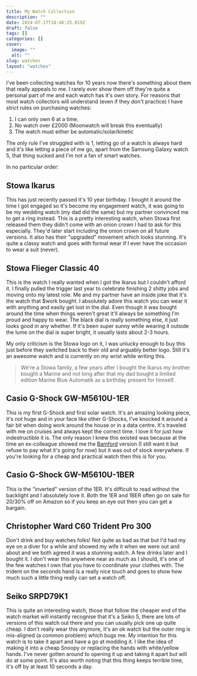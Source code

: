 ```yaml
---
title: My Watch Collection
description: ""
date: 2024-07-17T18:46:25.019Z
draft: false
tags: []
categories: []
cover:
  image: ""
  alt: ""
slug: watches
layout: "watches"
---
```

I've been collecting watches for 10 years now there's something about them that really appeals to me. I rarely ever show them off they're quite a personal part of me and each watch has it's own story. For reasons that most watch collectors will understand (even if they don't practice) I have strict rules on purchasing watches:

1. I can only own 6 at a time.
2. No watch over £2000 (Moonwatch will break this eventually)
3. The watch must either be automatic/solar/kinetic

The only rule I've struggled with is 1, letting go of a watch is always hard and it's like letting a piece of me go, apart from the Samsung Galaxy watch 5, that thing sucked and I'm not a fan of smart watches.

In no particular order:

## Stowa Ikarus

This has just recently passed it's 10 year birthday. I bought it around the time I got engaged so it's become my engagement watch, it was going to be my wedding watch (my dad did the same) but my partner convinced me to get a ring instead. This is a pretty interesting watch, when Stowa first released them they didn't come with an onion crown I had to ask for this especially. They'd later start including the onion crown on all future versions. It also has their "upgraded" movement which looks stunning. It's quite a classy watch and goes with formal wear if I ever have the occasion to wear a suit (never).

## Stowa Flieger Classic 40

This is the watch I really wanted when I got the Ikarus but I couldn't afford it. I finally pulled the trigger last year to celebrate finishing 2 shitty jobs and moving onto my latest role. Me and my partner have an inside joke that it's the watch that $work bought. I absolutely adore this watch you can wear it with anything and easily get lost in the dial. Even though it was bought around the time when things weren't great it'll always be something I'm proud and happy to wear. The black dial is really something else, it just looks good in any whether. If it's been super sunny while wearing it outside the lume on the dial is super bright, it usually lasts about 2-3 hours. 

My only criticism is the Stowa logo on it, I was unlucky enough to buy this just before they switched back to their old and arguably better logo. Still it's an awesome watch and is currently on my wrist while writing this.

> We're a Stowa family, a few years after I bought the Ikarus my brother bought a Marine and not long after that my dad bought a limited edition Marine Blue Automatik as a birthday present for himself.

## Casio G-Shock GW-M5610U-1ER

This is my first G-Shock and first solar watch. It's an amazing looking piece, it's not huge and in your face like other G-Shocks, I've knocked it around a fair bit when doing work around the house or in a data centre. It's traveled with me on cruises and always kept the correct time. I love it for just how indestructible it is. The only reason I knew this existed was because at the time an ex-colleague showed me the [Bamford](https://g-shock.co.uk/gw-m5610bwd20-1er) version (I still want it but refuse to pay what it's going for now) but it was out of stock everywhere. If you're looking for a cheap and practical watch then this is for you.

## Casio G-Shock GW-M5610U-1BER

This is the "inverted" version of the 1ER. It's difficult to read without the backlight and I absolutely love it. Both the 1ER and 1BER often go on sale for 20/30% off on Amazon so if you keep an eye out then you can get a bargain.

## Christopher Ward C60 Trident Pro 300

Don't drink and buy watches folks! Not quite as bad as that but I'd had my eye on a diver for a while and showed my wife it when we were out and about and we both agreed it was a stunning watch. A few drinks later and I bought it. I don't wear this anywhere near as much as I should, it's one of the few watches I own that you have to coordinate your clothes with. The trident on the seconds hand is a really nice touch and goes to show how much such a little thing really can set a watch off.

## Seiko SRPD79K1

This is quite an interesting watch, those that follow the cheaper end of the watch market will instantly recognise that it's a Seiko 5, there are lots of versions of this watch out there and you can usually pick one up quite cheap. I don't really wear this anymore, it's an ok watch but the outer ring is mis-aligned (a common problem) which bugs me. My intention for this watch is to take it apart and have a go at modding it. I like the idea of making it into a cheap Snoopy or replacing the hands with white/yellow hands. I've never gotten around to opening it up and taking it apart but will do at some point. It's also worth noting that this thing keeps terrible time, it's off by at least 10 seconds a day.
